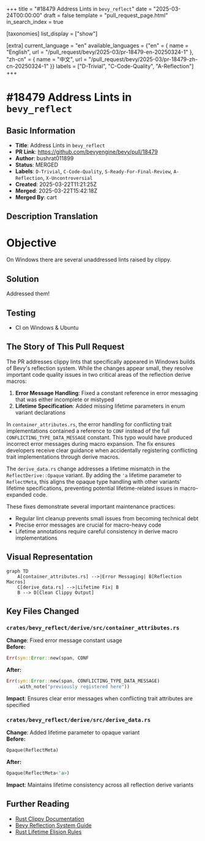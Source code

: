 +++
title = "#18479 Address Lints in `bevy_reflect`"
date = "2025-03-24T00:00:00"
draft = false
template = "pull_request_page.html"
in_search_index = true

[taxonomies]
list_display = ["show"]

[extra]
current_language = "en"
available_languages = {"en" = { name = "English", url = "/pull_request/bevy/2025-03/pr-18479-en-20250324-1" }, "zh-cn" = { name = "中文", url = "/pull_request/bevy/2025-03/pr-18479-zh-cn-20250324-1" }}
labels = ["D-Trivial", "C-Code-Quality", "A-Reflection"]
+++

# #18479 Address Lints in `bevy_reflect`

## Basic Information
- **Title**: Address Lints in `bevy_reflect`
- **PR Link**: https://github.com/bevyengine/bevy/pull/18479
- **Author**: bushrat011899
- **Status**: MERGED
- **Labels**: `D-Trivial`, `C-Code-Quality`, `S-Ready-For-Final-Review`, `A-Reflection`, `X-Uncontroversial`
- **Created**: 2025-03-22T11:21:25Z
- **Merged**: 2025-03-22T15:42:18Z
- **Merged By**: cart

## Description Translation
# Objective

On Windows there are several unaddressed lints raised by clippy.

## Solution

Addressed them!

## Testing

- CI on Windows & Ubuntu

## The Story of This Pull Request

The PR addresses clippy lints that specifically appeared in Windows builds of Bevy's reflection system. While the changes appear small, they resolve important code quality issues in two critical areas of the reflection derive macros:

1. **Error Message Handling**: Fixed a constant reference in error messaging that was either incomplete or mistyped
2. **Lifetime Specification**: Added missing lifetime parameters in enum variant declarations

In `container_attributes.rs`, the error handling for conflicting trait implementations contained a reference to `CONF` instead of the full `CONFLICTING_TYPE_DATA_MESSAGE` constant. This typo would have produced incorrect error messages during macro expansion. The fix ensures developers receive clear guidance when accidentally registering conflicting trait implementations through derive macros.

The `derive_data.rs` change addresses a lifetime mismatch in the `ReflectDerive::Opaque` variant. By adding the `'a` lifetime parameter to `ReflectMeta`, this aligns the opaque type handling with other variants' lifetime specifications, preventing potential lifetime-related issues in macro-expanded code.

These fixes demonstrate several important maintenance practices:
- Regular lint cleanup prevents small issues from becoming technical debt
- Precise error messages are crucial for macro-heavy code
- Lifetime annotations require careful consistency in derive macro implementations

## Visual Representation

```mermaid
graph TD
    A[container_attributes.rs] -->|Error Messaging| B[Reflection Macros]
    C[derive_data.rs] -->|Lifetime Fix| B
    B --> D[Clean Clippy Output]
```

## Key Files Changed

### `crates/bevy_reflect/derive/src/container_attributes.rs`
**Change**: Fixed error message constant usage  
**Before:**
```rust
Err(syn::Error::new(span, CONF
```
**After:**
```rust
Err(syn::Error::new(span, CONFLICTING_TYPE_DATA_MESSAGE)
    .with_note("previously registered here"))
```
**Impact**: Ensures clear error messages when conflicting trait attributes are specified

### `crates/bevy_reflect/derive/src/derive_data.rs`
**Change**: Added lifetime parameter to opaque variant  
**Before:**
```rust
Opaque(ReflectMeta)
```
**After:**
```rust
Opaque(ReflectMeta<'a>)
```
**Impact**: Maintains lifetime consistency across all reflection derive variants

## Further Reading
- [Rust Clippy Documentation](https://doc.rust-lang.org/clippy/)
- [Bevy Reflection System Guide](https://bevyengine.org/learn/book/reflection/)
- [Rust Lifetime Elision Rules](https://doc.rust-lang.org/nomicon/lifetime-elision.html)